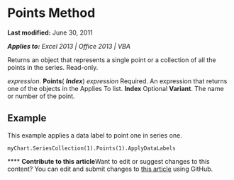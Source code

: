 
# Points Method

 **Last modified:** June 30, 2011

 _**Applies to:** Excel 2013 | Office 2013 | VBA_

Returns an object that represents a single point or a collection of all the points in the series. Read-only.

 _expression_. **Points**( **_Index_**)
 _expression_ Required. An expression that returns one of the objects in the Applies To list.
 **Index** Optional **Variant**. The name or number of the point.

## Example

This example applies a data label to point one in series one.


```
myChart.SeriesCollection(1).Points(1).ApplyDataLabels
```


****   **Contribute to this article**Want to edit or suggest changes to this content? You can edit and submit changes to  [this article](https://github.com/jhershey00/VBA_Excel_Test/OpenXMLCon/articles/d5ec1f3d-a530-d967-4809-850dae59e5be.md) using GitHub.

